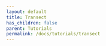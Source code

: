 ```yaml
---
layout: default
title: Transect
has_children: false
parent: Tutorials
permalink: /docs/tutorials/transect
---
```

